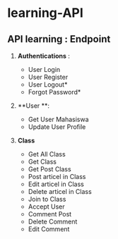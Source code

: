 # learning-API
API learning
: Endpoint
----------------
1. **Authentications** :
    - User Login
    - User Register
    - User Logout*
    - Forgot Password*
   
2. **User **:
    - Get User Mahasiswa
    - Update User Profile

3. **Class**
    - Get All Class
    - Get Class
    - Get Post Class
    - Post articel in Class
    - Edit articel in Class
    - Delete articel in Class 
    - Join to Class
    - Accept User
    - Comment Post
    - Delete Comment
    - Edit Comment
    
